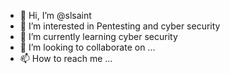 - 👋 Hi, I’m @slsaint
- 👀 I’m interested in Pentesting  and  cyber  security
- 🌱 I’m currently learning cyber  security
- 💞️ I’m looking to collaborate on ...
- 📫 How to reach me ...

<!---
slsaint/slsaint is a ✨ special ✨ repository because its `README.md` (this file) appears on your GitHub profile.
You can click the Preview link to take a look at your changes.
--->
